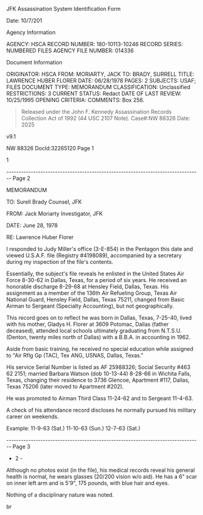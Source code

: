 JFK Assassination System
Identification Form

Date: 10/7/201

Agency Information

AGENCY: HSCA
RECORD NUMBER: 180-10113-10246
RECORD SERIES: NUMBERED FILES
AGENCY FILE NUMBER: 014336

Document Information

ORIGINATOR: HSCA
FROM: MORIARTY, JACK
TO: BRADY, SURRELL
TITLE: LAWRENCE HUBER FLORER
DATE: 06/28/1978
PAGES: 2
SUBJECTS: USAF; FILES
DOCUMENT TYPE: MEMORANDUM
CLASSIFICATION: Unclassified
RESTRICTIONS: 3
CURRENT STATUS: Redact
DATE OF LAST REVIEW: 10/25/1995
OPENING CRITERIA:
COMMENTS: Box 256.

> Released under the John F. Kennedy
> Assassination Records Collection Act of
> 1992 (44 USC 2107 Note). Case#:NW
> 88326 Date: 2025

v9.1

NW 88326 Docld:32265120 Page 1

1


-------------------------------------------------------------------------------- Page 2

MEMORANDUM

TO:
Surell Brady
Counsel, JFK

FROM:
Jack Moriarty
Investigator, JFK

DATE:
June 28, 1978

RE:
Lawrence Huber Florer

I responded to Judy Miller's office (3-E-854) in the Pentagon this date and viewed U.S.A.F. file (Registry #4198089), accompanied by a secretary during my inspection of the file's contents.

Essentially, the subject's file reveals he enlisted in the United States Air Force 8-30-62 in Dallas, Texas, for a period of six years. He received an honorable discharge 8-29-68 at Hensley Field, Dallas, Texas. His assignment as a member of the 136th Air Refueling Group, Texas Air National Guard, Hensley Field, Dallas, Texas 75211, changed from Basic Airman to Sergeant (Specialty Accounting), but not geographically.

This record goes on to reflect he was born in Dallas, Texas, 7-25-40, lived with his mother, Gladys H. Florer at 3609 Potomac, Dallas (father deceased), attended local schools ultimately graduating from N.T.S.U. (Denton, twenty miles north of Dallas) with a B.B.A. in accounting in 1962.

Aside from basic training, he received no special education while assigned to "Air Rflg Gp (TAC), Tex ANG, USNAS, Dallas, Texas."

His service Serial Number is listed as AF 25988326; Social Security #463 62 2151; married Barbara Watson (dob 10-13-44) 8-28-66 in Wichita Falls, Texas, changing their residence to 3736 Glencoe, Apartment #117, Dallas, Texas 75206 (later moved to Apartment #202).

He was promoted to Airman Third Class 11-24-62 and to Sergeant 11-4-63.

A check of his attendance record discloses he normally pursued his military career on weekends.

Example: 11-9-63 (Sat.)
11-10-63 (Sun.)
12-7-63 (Sat.)


-------------------------------------------------------------------------------- Page 3

- 2 -

Although no photos exist (in the file), his medical records reveal his general health is normal, he wears glasses (20/200 vision w/o aid). He has a 6" scar on inner left arm and is 5'9", 175 pounds, with blue hair and eyes.

Nothing of a disciplinary nature was noted.

br
